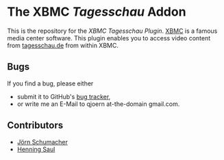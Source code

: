 # The XBMC *Tagesschau* Addon

This is the repository for the *XBMC Tagesschau Plugin*.
[XBMC](http://xbmc.org) is a famous media center software. This
plugin enables you to access video content from
[tagesschau.de](http://tagesschau.de) from within XBMC.


## Bugs

If you find a bug, please either 

  * submit it to GitHub's [bug
    tracker](https://github.com/joerns/xbmc-plugin.video.tagesschau/issues),
  * or write me an E-Mail to qjoern at-the-domain gmail.com.


## Contributors

  - [Jörn Schumacher](https://github.com/joerns/)
  - [Henning Saul](https://github.com/henningSaul)


